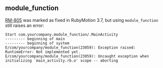 ## module_function

[RM-805](http://hipbyte.myjetbrains.com/youtrack/issue/RM-805) was marked as fixed in RubyMotion 3.7, but using `module_function` still raises an error:

```
Start com.yourcompany.module_function/.MainActivity
--------- beginning of main
--------- beginning of system
E/com/yourcompany/module_function(23059): Exception raised: RuntimeError: Not implemented yet.
E/com/yourcompany/module_function(23059): Uncaught exception when initializing `main_activity.rb.o' scope -- aborting
```     


